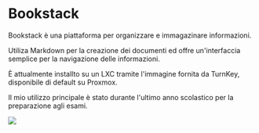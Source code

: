 # Bookstack

Bookstack è una piattaforma per organizzare e immagazinare informazioni.

Utiliza Markdown per la creazione dei documenti ed offre un'interfaccia semplice per la navigazione delle informazioni.

È attualmente installto su un LXC tramite l'immagine fornita da TurnKey, disponibile di default su Proxmox.

Il mio utilizzo principale è stato durante l'ultimo anno scolastico per la preparazione agli esami. 

![](/assets/book.gif)
